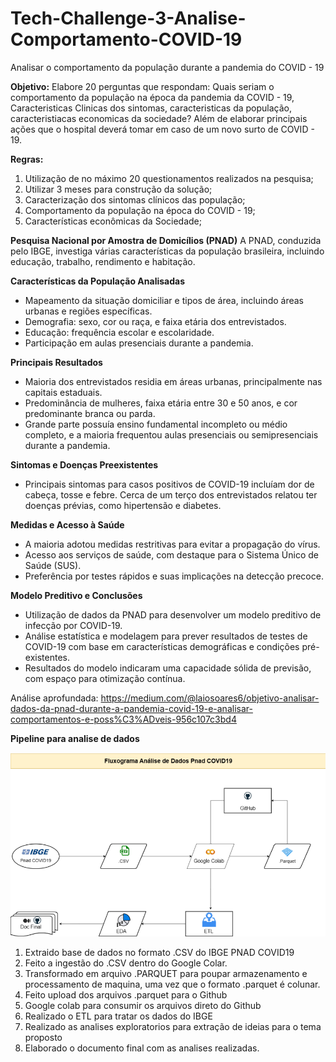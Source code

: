 # Tech-Challenge-3-Analise-Comportamento-COVID-19
Analisar o comportamento da população durante a pandemia do COVID - 19

**Objetivo:**  Elabore 20 perguntas que respondam: Quais seriam o comportamento da população na época da pandemia da COVID - 19, Caracteristicas Clinicas dos sintomas, caracteristicas da população, caracteristiacas economicas da sociedade? Além de elaborar principais ações que o hospital deverá tomar em caso de um novo surto de COVID - 19.

**Regras:**

1) Utilização de no máximo 20 questionamentos realizados na pesquisa;
2) Utilizar 3 meses para construção da solução;
3) Caracterização dos sintomas clínicos das população;
4) Comportamento da população na época do COVID - 19;
5) Características econômicas da Sociedade;

**Pesquisa Nacional por Amostra de Domicílios (PNAD)**
A PNAD, conduzida pelo IBGE, investiga várias características da população brasileira, incluindo educação, trabalho, rendimento e habitação.

**Características da População Analisadas**
  - Mapeamento da situação domiciliar e tipos de área, incluindo áreas urbanas e regiões específicas.
  - Demografia: sexo, cor ou raça, e faixa etária dos entrevistados.
  - Educação: frequência escolar e escolaridade.
  - Participação em aulas presenciais durante a pandemia.
    
**Principais Resultados**
  - Maioria dos entrevistados residia em áreas urbanas, principalmente nas capitais estaduais.
  - Predominância de mulheres, faixa etária entre 30 e 50 anos, e cor predominante branca ou parda.
  - Grande parte possuía ensino fundamental incompleto ou médio completo, e a maioria frequentou aulas presenciais ou semipresenciais durante a pandemia.
    
**Sintomas e Doenças Preexistentes**
  - Principais sintomas para casos positivos de COVID-19 incluíam dor de cabeça, tosse e febre. Cerca de um terço dos entrevistados relatou ter doenças prévias, como hipertensão e diabetes.

**Medidas e Acesso à Saúde**
  - A maioria adotou medidas restritivas para evitar a propagação do vírus.
  - Acesso aos serviços de saúde, com destaque para o Sistema Único de Saúde (SUS).
  - Preferência por testes rápidos e suas implicações na detecção precoce.
    
**Modelo Preditivo e Conclusões**
  - Utilização de dados da PNAD para desenvolver um modelo preditivo de infecção por COVID-19.
  - Análise estatística e modelagem para prever resultados de testes de COVID-19 com base em características demográficas e condições pré-existentes.
  - Resultados do modelo indicaram uma capacidade sólida de previsão, com espaço para otimização contínua.
    
Análise aprofundada: https://medium.com/@laiosoares6/objetivo-analisar-dados-da-pnad-durante-a-pandemia-covid-19-e-analisar-comportamentos-e-poss%C3%ADveis-956c107c3bd4

**Pipeline para analise de dados**

![alt text](https://github.com/soareslaio/Tech-Challenge-Analise-Comportamento-COVID-19/blob/main/Fluxograma_analise_dados/analise_dados_pnad_covid19.png?raw=true)

1) Extraido base de dados no formato .CSV do IBGE PNAD COVID19
2) Feito a ingestão do .CSV dentro do Google Colar.
4) Transformado em arquivo .PARQUET para poupar armazenamento e processamento de maquina, uma vez que o formato .parquet é colunar.
5) Feito upload dos arquivos .parquet para o Github
6) Google colab para consumir os arquivos direto do Github
7) Realizado o ETL para tratar os dados do IBGE
8) Realizado as analises exploratorios para extração de ideias para o tema proposto
9) Elaborado o documento final com as analises realizadas.

